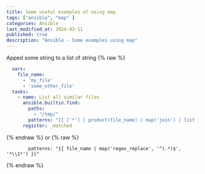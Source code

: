 ```yaml
---
title: Some useful examples of using map
tags: ["ansible", "map" ]
categories: Ansible
last_modified_at: 2024-03-11
published: true
description: "Ansible - Some examples using map"
---
```

Apped some string to a list of string
{% raw %}
```yaml
  vars:
    file_name:
      - 'my_file'
      - 'some_other_file'
  tasks:
    - name: List all similar files 
      ansible.builtin.find:
        paths:
          - "/tmp/"
        patterns: "{{ ['*'] | product(file_name) | map('join') | list }}"
      register: _matched
```
{% endraw %}
or
{% raw %}
```
        patterns: "{{ file_name | map('regex_replace', '^(.*)$', '*\\1*') }}"
```
{% endraw %}
